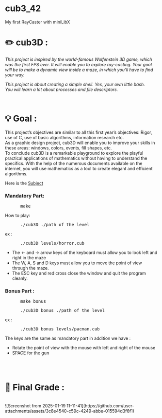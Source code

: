 # cub3_42
My first RayCaster with miniLibX
<h1><strong>✏️ cub3D : </strong></h1>
<p><i>This project is inspired by the world-famous Wolfenstein 3D game, which
was the first FPS ever. It will enable you to explore ray-casting. Your goal will be to
make a dynamic view inside a maze, in which you’ll have to find your way. </i><p>
<p><i>This project is about creating a simple shell. Yes, your own little bash. <br> You will learn a lot about processes and file descriptors.</i></p><br>
<h1>💡 Goal : </h1>
<p>This project’s objectives are similar to all this first year’s objectives: Rigor, use of C, use
of basic algorithms, information research etc. <br>
As a graphic design project, cub3D will enable you to improve your skills in these
areas: windows, colors, events, fill shapes, etc. <br>
To conclude cub3D is a remarkable playground to explore the playful practical applications of mathematics without having to understand the specifics.
With the help of the numerous documents available on the internet, you will use
mathematics as a tool to create elegant and efficient algorithms.</p>
<p>Here is the <a href="https://cdn.intra.42.fr/pdf/pdf/109752/en.subject.pdf">Subject</a></p>
<h3>Mandatory Part:</h3>
<pre>      make</pre>
<p>How to play: </p>
<pre>      ./cub3D ./path_of_the_level</pre>
<p>ex :</p>
<pre>      ./cub3D levels/horror.cub</pre>
<ul>
  <li>The <- and -> arrow keys of the keyboard must allow you to look left and right in the maze</li>
  <li>The W, A, S and D keys must allow you to move the point of view through the maze.</li>
  <li>The ESC key and red cross close the window and quit the program cleanly.</li>  
</ul>
<h3>Bonus Part :</h3>
    <pre>      make bonus</pre>
    <pre>      ./cub3D_bonus ./path_of_the_level</pre>
    <p>ex :</p>
    <pre>      ./cub3D_bonus levels/pacman.cub</pre>
    <p>The keys are the same as mandatory part in addition we have : </p>
    <ul>
      <li>Rotate the point of view with the mouse with left and right of the mouse</li>
      <li>SPACE for the gun</li>
    </ul>
<br><br>
<h1>💯 Final Grade : </h1> <br>
![Screenshot from 2025-01-19 11-11-41](https://github.com/user-attachments/assets/3c8e4540-c59c-4249-abbe-015594d3f6f1)
